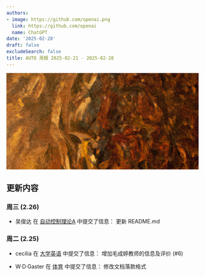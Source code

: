```yaml
---
authors:
- image: https://github.com/openai.png
  link: https://github.com/openai
  name: ChatGPT
date: '2025-02-28'
draft: false
excludeSearch: false
title: AUTO 周报 2025-02-21 - 2025-02-28
---
```


![AI Image of the Week](generated_image_cropped.png)

## 更新内容

### 周三 (2.26)

- 吴俊达 在 [自动控制理论A](https://github.com/HITSZ-OpenAuto/AUTO3001A) 中提交了信息： 更新 README.md

### 周二 (2.25)

- cecilia 在 [大学英语](https://github.com/HITSZ-OpenAuto/LANG100X) 中提交了信息： 增加毛成婷教师的信息及评价 (#6)

- W·D·Gaster 在 [体育](https://github.com/HITSZ-OpenAuto/PE100X) 中提交了信息： 修改文档落款格式

